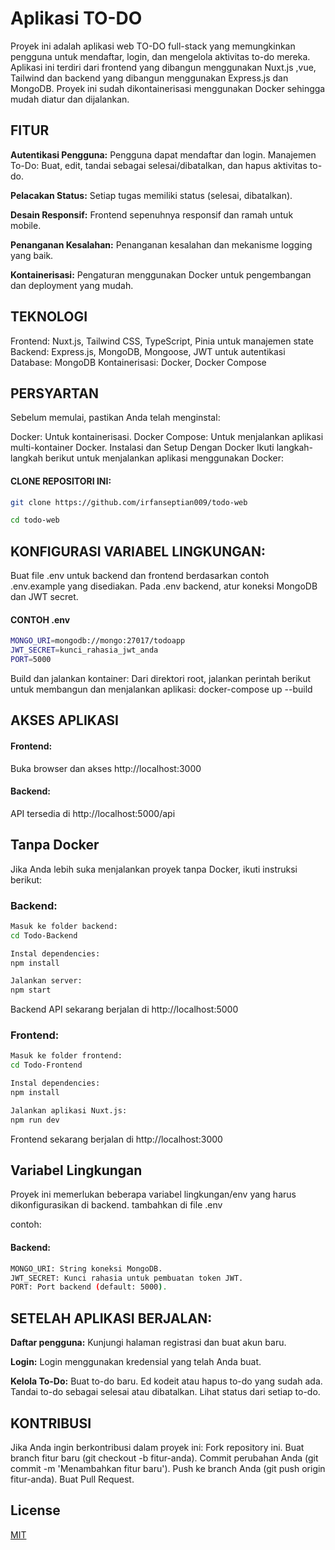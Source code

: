 

# Aplikasi TO-DO
Proyek ini adalah aplikasi web TO-DO full-stack yang memungkinkan pengguna untuk mendaftar, login, dan mengelola aktivitas to-do mereka. Aplikasi ini terdiri dari frontend yang dibangun menggunakan Nuxt.js ,vue, Tailwind dan backend yang dibangun menggunakan Express.js dan MongoDB. Proyek ini sudah dikontainerisasi menggunakan Docker sehingga mudah diatur dan dijalankan.




## FITUR

**Autentikasi Pengguna:** Pengguna dapat mendaftar dan login.
Manajemen To-Do: Buat, edit, tandai sebagai selesai/dibatalkan, dan hapus aktivitas to-do.

**Pelacakan Status:** Setiap tugas memiliki status (selesai, dibatalkan).

**Desain Responsif:** Frontend sepenuhnya responsif dan ramah untuk mobile.

**Penanganan Kesalahan:** Penanganan kesalahan dan mekanisme logging yang baik.

**Kontainerisasi:** Pengaturan menggunakan Docker untuk pengembangan dan deployment yang mudah.




## TEKNOLOGI

Frontend: Nuxt.js, Tailwind CSS, TypeScript, Pinia untuk manajemen state
Backend: Express.js, MongoDB, Mongoose, JWT untuk autentikasi
Database: MongoDB
Kontainerisasi: Docker, Docker Compose


## PERSYARTAN

Sebelum memulai, pastikan Anda telah menginstal:

Docker: Untuk kontainerisasi.
Docker Compose: Untuk menjalankan aplikasi multi-kontainer Docker.
Instalasi dan Setup
Dengan Docker
Ikuti langkah-langkah berikut untuk menjalankan aplikasi menggunakan Docker:


#### CLONE REPOSITORI INI:

```bash
git clone https://github.com/irfanseptian009/todo-web

cd todo-web
```

## KONFIGURASI VARIABEL LINGKUNGAN:
Buat file .env untuk backend dan frontend berdasarkan contoh .env.example yang disediakan.
Pada .env backend, atur koneksi MongoDB dan JWT secret.


#### CONTOH .env
```bash
MONGO_URI=mongodb://mongo:27017/todoapp
JWT_SECRET=kunci_rahasia_jwt_anda
PORT=5000
```

Build dan jalankan kontainer: Dari direktori root, jalankan perintah berikut untuk membangun dan menjalankan aplikasi:
docker-compose up --build


## AKSES APLIKASI
#### Frontend: 
Buka browser dan akses http://localhost:3000
#### Backend:
API tersedia di http://localhost:5000/api

## Tanpa Docker
Jika Anda lebih suka menjalankan proyek tanpa Docker, ikuti instruksi berikut:


### Backend:
```bash
Masuk ke folder backend:
cd Todo-Backend

Instal dependencies:
npm install

Jalankan server:
npm start
```
Backend API sekarang berjalan di http://localhost:5000



### Frontend:
```bash
Masuk ke folder frontend:
cd Todo-Frontend

Instal dependencies:
npm install

Jalankan aplikasi Nuxt.js:
npm run dev
```
Frontend sekarang berjalan di http://localhost:3000


## Variabel Lingkungan
Proyek ini memerlukan beberapa variabel lingkungan/env yang harus dikonfigurasikan di  backend.
tambahkan di file .env

contoh:

#### Backend:
```bash
MONGO_URI: String koneksi MongoDB.
JWT_SECRET: Kunci rahasia untuk pembuatan token JWT.
PORT: Port backend (default: 5000).
```



## SETELAH APLIKASI BERJALAN:

**Daftar pengguna:** Kunjungi halaman registrasi dan buat akun baru.

**Login:** Login menggunakan kredensial yang telah Anda buat.

**Kelola To-Do:** 
Buat to-do baru.
Ed kodeit atau hapus to-do yang sudah ada.
Tandai to-do sebagai selesai atau dibatalkan.
Lihat status dari setiap to-do.




## KONTRIBUSI

Jika Anda ingin berkontribusi dalam proyek ini:
Fork repository ini.
Buat branch fitur baru (git checkout -b fitur-anda).
Commit perubahan Anda (git commit -m 'Menambahkan fitur baru').
Push ke branch Anda (git push origin fitur-anda).
Buat Pull Request.

## License

[MIT](https://choosealicense.com/licenses/mit/)







